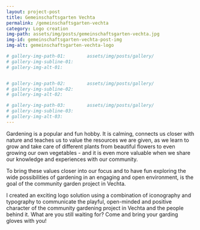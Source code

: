```yaml
---
layout: project-post
title: Gemeinschaftsgarten Vechta
permalink: /gemeinschaftsgarten-vechta
category: Logo creation
img-path: assets/img/posts/gemeinschaftsgarten-vechta.jpg
img-id: gemeinschaftsgarten-vechta-post-img
img-alt: gemeinschaftsgarten-vechta-logo

# gallery-img-path-01:        assets/img/posts/gallery/
# gallery-img-subline-01:     
# gallery-img-alt-01:         


# gallery-img-path-02:        assets/img/posts/gallery/
# gallery-img-subline-02:     
# gallery-img-alt-02:         

# gallery-img-path-03:        assets/img/posts/gallery/
# gallery-img-subline-03:     
# gallery-img-alt-03:         
---
```


Gardening is a popular and fun hobby. It is calming, connects us closer with nature and teaches us to value the resources we are given, as we learn to grow and take care of different plants from beautiful flowers to even growing our own vegetables - and it is even more valuable when we share our knowledge and experiences with our community.

To bring these values closer into our focus and to have fun exploring the wide possibilities of gardening in an engaging and open environment, is the goal of the community garden project in Vechta. 

I created an exciting logo solution using a combination of iconography and typography to communicate the playful, open-minded and positive character of the community gardening project in Vechta and the people behind it. What are you still waiting for? Come and bring your garding gloves with you!